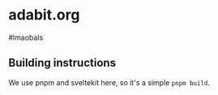 # adabit.org

#lmaobals

## Building instructions
We use pnpm and sveltekit here, so it's a simple `pnpm build`.
